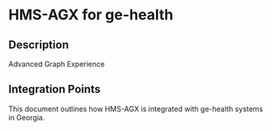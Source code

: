 # HMS-AGX for ge-health

## Description

Advanced Graph Experience

## Integration Points

This document outlines how HMS-AGX is integrated with ge-health systems in Georgia.
